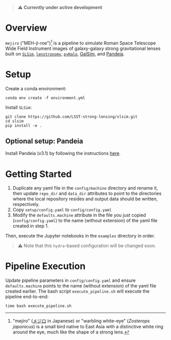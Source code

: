 > :warning: **Currently under active development**

# Overview

`mejiro` ("MEH-ji-roe")[^1] is a pipeline to simulate Roman Space Telescope Wide Field Instrument images of
galaxy-galaxy strong
gravitational lenses
built
on [`SLSim`](https://github.com/LSST-strong-lensing/slsim), [`lenstronomy`](https://github.com/lenstronomy/lenstronomy), [`pyHalo`](https://github.com/dangilman/pyHalo), [GalSim](https://github.com/GalSim-developers/GalSim),
and [Pandeia](https://outerspace.stsci.edu/display/PEN).

# Setup

Create a conda environment:

```
conda env create -f environment.yml
```

Install `SLSim`:

```
git clone https://github.com/LSST-strong-lensing/slsim.git
cd slsim
pip install -e .
```

## Optional setup: Pandeia

Install Pandeia (v3.1) by following the
instructions [here](https://outerspace.stsci.edu/display/PEN/Pandeia+Engine+Installation).

# Getting Started

1. Duplicate any yaml file in the `config/machine` directory and rename it, then update `repo_dir` and `data_dir`
   attributes to point to the directories where the local repository resides and output data should be written,
   respectively.
2. Copy `setup/config.yaml` to `config/config.yaml`
3. Modify the `defaults.machine` attribute in the file you just copied (`config/config.yaml`) to the name (without
   extension) of the yaml file created in step 1.

Then, execute the Jupyter notebooks in the `examples` directory in order.

> :warning: Note that this `hydra`-based configuration will be changed soon.

# Pipeline Execution

Update pipeline parameters in `config/config.yaml` and ensure `defaults.machine` points to the name (without extension)
of the yaml file created earlier. The bash script `execute_pipeline.sh` will execute the pipeline end-to-end:

```
time bash execute_pipeline.sh
```

[^1]: "mejiro" ([メジロ](https://ja.wikipedia.org/wiki/%E3%83%A1%E3%82%B8%E3%83%AD) in Japanese) or "warbling
white-eye" (*Zosterops japonicus*) is a small bird native to East Asia with a distinctive white ring around the eye,
much like the shape of a strong lens.
